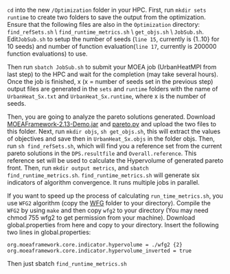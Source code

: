 `cd` into the new  `/Optimization` folder in your HPC. First, run `mkdir sets runtime` to create two folders to save the output from the optimization. 
Ensure that the following files are also in the `Optimization` directory: 
`find_refSets.sh` \\ 
`find_runtime_metrics.sh` \\ 
`get_objs.sh` \\ 
`JobSub.sh`. 
Edit`JobSub.sh` to setup the number of seeds (`line 15`, currently is {1..10} for 10 seeds) and number of function evaluation(`line 17`, currently is 200000 function evaluations) to use. 

Then run `sbatch JobSub.sh` to submit your MOEA job (UrbanHeatMPI from last step) to the HPC and wait for the completion (may take several hours). Once the job is finished, x (x = number of seeds set in the previous step) output files are generated in the `sets` and `runtime` folders with the name of `UrbanHeat_Sx.txt` and `UrbanHeat_Sx.runtime`, where x is the number of seeds. 

Then, you are going to analyze the pareto solutions generated. Download [MOEAFramework-2.13-Demo.jar](https://github.com/MOEAFramework/MOEAFramework/releases/) and [pareto.py](https://github.com/matthewjwoodruff/pareto.py) and upload the two files to this folder. Next, run `mkdir objs`, `sh get_objs.sh`, this will extract the values of objectives and save then in `UrbanHeat_Sx.objs` in the folder objs. Then, run `sh find_refSets.sh`, which will find you a reference set from the current pareto solutions in the `DPS.resultfile` and `Overall.reference`. This reference set will be used to calculate the Hypervolume of generated pareto front. Then, run `mkdir output metrics`, and `sbatch find_runtime_metrics.sh`. `find_runtime_metrics.sh` will generate six indicators of algorithm convergence. It runs multiple jobs in parallel. 

If you want to speed up the process of calculating `run_time_metrics.sh`, you use `WFG2` algorithm (copy the [WFG](https://github.com/MOEAFramework/Hypervolume) folder to your directory). Compile the `WFG2` by using `make` and then copy `wfg2` to your directory (You may need chmod 755 wfg2 to get permission from your machine). Download global.properties from here and copy to your directory. Insert the following two lines in global.properties: 

`org.moeaframework.core.indicator.hypervolume = ./wfg2 {2}` \
`org.moeaframework.core.indicator.hypervolume_inverted = true`

Then just sbatch `find_runtime_metrics.sh`
